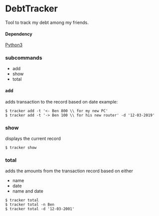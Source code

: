 # DebtTracker

Tool to track my debt among my friends.

#### Dependency 
[Python3](https://www.python.org/downloads/)

### subcommands
- add
- show
- total

#### add
adds transaction to the record based on date
example:
```
$ tracker add -t '<- Ben 800 \\ for my new PC'
$ tracker add -t '-> Ben 100 \\ for his new router' -d '12-03-2019'
```

### show
displays the current record
```
$ tracker show
```

### total
adds the amounts from the transaction record based on either
- name
- date
- name and date
```
$ tracker total
$ tracker total -n Ben
$ tracker total -d '12-03-2001'
```
